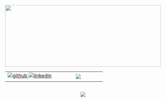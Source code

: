 <div align="center">
<img src="https://rishavanand.github.io/static/images/greetings.gif" align="center" style="width: 100%; height:200px" />
</div>  
  


<table align="center">
<tr>
<td valign="center" width="50%" >
<div align="center">
<a href="https://github.com/kemalsaybakan" target="_blank">
<img src=https://img.shields.io/badge/github-%2324292e.svg?&style=for-the-badge&logo=github&logoColor=white alt=github style="margin-bottom: 5px;" />
</a>
<a href="https://linkedin.com/in/kemalsaybakan" target="_blank">
<img src=https://img.shields.io/badge/linkedin-%231E77B5.svg?&style=for-the-badge&logo=linkedin&logoColor=white alt=linkedin style="margin-bottom: 5px;" />
</a>  
</div>  
</td>
<td valign="center" width="50%" >
<div align="center"><img src="https://github-readme-stats.vercel.app/api?username=kemalsaybakan&show_icons=true&count_private=true&hide_border=true" align="center" /></div>  
</td>
</tr>
</table>  <br />

<div align="center">
<img src="https://komarev.com/ghpvc/?username=kemalsaybakan&&style=flat-square" align="center" />
</div>  

